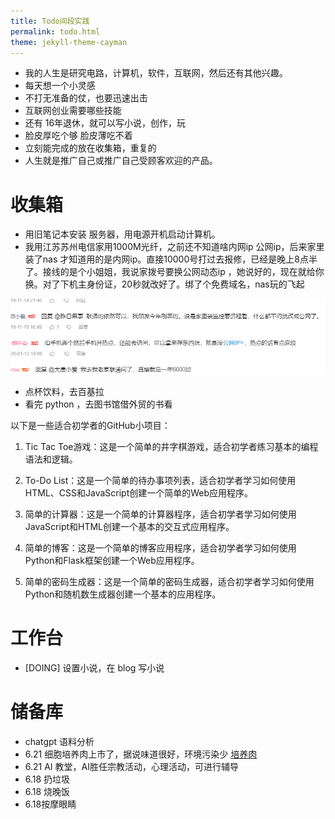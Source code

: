 ```yaml
---
title: Todo间段实践
permalink: todo.html
theme: jekyll-theme-cayman
---
```


- 我的人生是研究电路，计算机，软件，互联网，然后还有其他兴趣。
- 每天想一个小灵感
- 不打无准备的仗，也要迅速出击
- 互联网创业需要哪些技能
- 还有 16年退休，就可以写小说，创作，玩
- 脸皮厚吃个够 脸皮薄吃不着
- 立刻能完成的放在收集箱，重复的
- 人生就是推广自己或推广自己受顾客欢迎的产品。

# 收集箱
- 用旧笔记本安装 服务器，用电源开机启动计算机。
- 我用江苏苏州电信家用1000M光纤，之前还不知道啥内网ip 公网ip，后来家里装了nas 才知道用的是内网ip。直接10000号打过去报修，已经是晚上8点半了。接线的是个小姐姐，我说家拨号要换公网动态ip ，她说好的，现在就给你换。对了下机主身份证，20秒就改好了。绑了个免费域名，nas玩的飞起

![](2023-07-10-17-04-44.png)
- 点杯饮料，去百基拉
- 看完 python ，去图书馆借外贸的书看

以下是一些适合初学者的GitHub小项目：

1. Tic Tac Toe游戏：这是一个简单的井字棋游戏，适合初学者练习基本的编程语法和逻辑。

2. To-Do List：这是一个简单的待办事项列表，适合初学者学习如何使用HTML、CSS和JavaScript创建一个简单的Web应用程序。

3. 简单的计算器：这是一个简单的计算器程序，适合初学者学习如何使用JavaScript和HTML创建一个基本的交互式应用程序。

4. 简单的博客：这是一个简单的博客应用程序，适合初学者学习如何使用Python和Flask框架创建一个Web应用程序。

5. 简单的密码生成器：这是一个简单的密码生成器，适合初学者学习如何使用Python和随机数生成器创建一个基本的应用程序。

# 工作台
- [DOING] 设置小说，在 blog 写小说
# 储备库

- chatgpt 语料分析
- 6.21 细胞培养肉上市了，据说味道很好，环境污染少 [培养肉](https://www.npr.org/sections/health-shots/2022/11/14/1136186819/cultivated-cultured-meat-heathy-climate-change)
- 6.21 AI 教堂，AI胜任宗教活动，心理活动，可进行辅导
- 6.18 扔垃圾
- 6.18 烧晚饭
- 6.18按摩眼睛